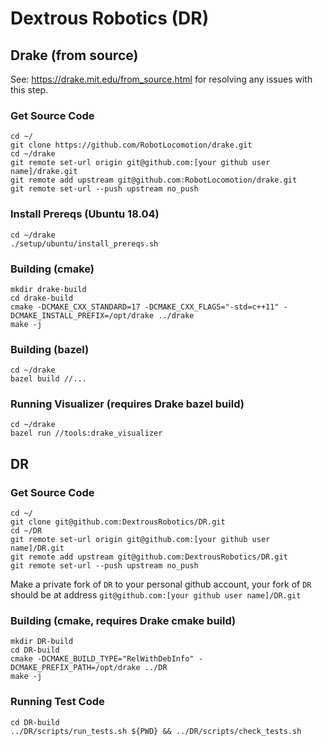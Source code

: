 # Dextrous Robotics (DR)

## Drake (from source)

See: https://drake.mit.edu/from_source.html
for resolving any issues with this step.

### Get Source Code
```
cd ~/
git clone https://github.com/RobotLocomotion/drake.git
cd ~/drake
git remote set-url origin git@github.com:[your github user name]/drake.git
git remote add upstream git@github.com:RobotLocomotion/drake.git
git remote set-url --push upstream no_push
```

### Install Prereqs (Ubuntu 18.04)
```
cd ~/drake
./setup/ubuntu/install_prereqs.sh
```

### Building (cmake)
```
mkdir drake-build
cd drake-build
cmake -DCMAKE_CXX_STANDARD=17 -DCMAKE_CXX_FLAGS="-std=c++11" -DCMAKE_INSTALL_PREFIX=/opt/drake ../drake
make -j
```

### Building (bazel)
```
cd ~/drake
bazel build //...
```

### Running Visualizer (requires Drake bazel build)
```
cd ~/drake
bazel run //tools:drake_visualizer
```

## DR

### Get Source Code
```
cd ~/
git clone git@github.com:DextrousRobotics/DR.git
cd ~/DR
git remote set-url origin git@github.com:[your github user name]/DR.git
git remote add upstream git@github.com:DextrousRobotics/DR.git
git remote set-url --push upstream no_push
```

Make a private fork of `DR` to your personal github account, your fork of `DR` should be at address `git@github.com:[your github user name]/DR.git`

### Building (cmake, requires Drake cmake build)

```
mkdir DR-build
cd DR-build
cmake -DCMAKE_BUILD_TYPE="RelWithDebInfo" -DCMAKE_PREFIX_PATH=/opt/drake ../DR
make -j
```

### Running Test Code

```
cd DR-build
../DR/scripts/run_tests.sh ${PWD} && ../DR/scripts/check_tests.sh
```
